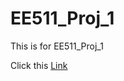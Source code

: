 # EE511_Proj_1
This is for EE511_Proj_1

Click this [Link](https://github.com/crackml/EE511_Proj_1/blob/master/EE511_Proj_1.ipynb)

